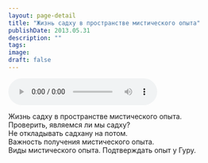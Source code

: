 ```yaml
---
layout: page-detail
title: "Жизнь садху в пространстве мистического опыта"
publishDate: 2013.05.31
description: ""
tags:
image:
draft: false
---
```


<audio title="2013.05.31 - Жизнь садху в пространстве мистического опыта.mp3" src="/upload/iblock/5cf/5cfd23143d40815fde22c23d52a978b2.mp3" controls=""></audio>

 Жизнь садху в пространстве мистического опыта.  
 Проверить, являемся ли мы садху?  
 Не откладывать садхану на потом.  
 Важность получения мистического опыта.  
 Виды мистического опыта. Подтверждать опыт у Гуру. 

  
